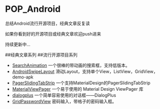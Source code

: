 # POP_Android
总结Android流行开源项目，经典文章反复读

如果你看到好的开源项目或经典文章欢迎push进来

持续更新中...

##经典文章系列
##流行开源项目系列
- [SearchAnimation](https://github.com/NiaNingXue/SearchAnimation)  一个很棒的带动画的搜索框，支持低版本。
- [AndroidSwipeLayout](https://github.com/daimajia/AndroidSwipeLayout) 滑动Layout，支持单个View，ListView，GridView，demo-apk
- [PagerSlidingTabStrip](https://github.com/jpardogo/PagerSlidingTabStrip)  一个支持MaterialDesign的PagerSlidingTabStrip
- [MaterialViewPager](https://github.com/florent37/MaterialViewPager) 一个易于使用的 Material Design ViewPager 库
- [dialogplus](https://github.com/orhanobut/dialogplus) 一个简单容易使用的对话框——DialogPlus
- [GridPasswordView](https://github.com/Jungerr/GridPasswordView) 密码输入，带格子的密码输入框。

 
